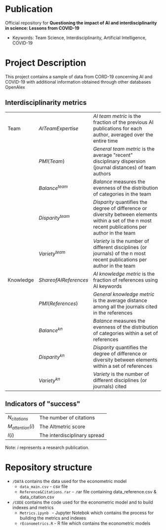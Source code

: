 # Publication
Official repository for **Questioning the impact of AI and interdisciplinarity in science: Lessons from COVID-19**

- Keywords: Team Science, Interdisciplinarity, Artificial Intelligence, COVID-19

# Project Description
This project contains a sample of data from CORD-19 concerning AI and COVID-19 with additional information obtained through other databases OpenAlex  


## Interdisciplinarity metrics
|      |  |               |
|------|------------------|----------------------------------------------------------------------------------------------------------------------|
| Team | $AI Team Expertise$ | *AI team metric* is the fraction of the previous AI publications for each author, averaged over the entire time |
|      | $PMI(Team)$ | *General team metric* is the average "recent" disciplinary dispersion (journal distances) of team authors    |
|      | $Balance^{team}$ | *Balance* measures the evenness of the distribution of categories in the team    |
|      | $Disparity^{team}$ |*Disparity* quantifies the degree of difference or diversity between elements within a set of the n most recent publications per author in the team   |
|      | $Variety^{team}$ | *Variety* is the number of different disciplines (or journals) of the n most recent publications per author in the team   |
| Knowledge | $Share of AI References$ | *AI knowledge metric* is the fraction of references using AI keywords |
|           | $PMI(References)$ | *General knowledge metric* is the average distance among all the journals cited in the references |
|      | $Balance^{kn}$ | *Balance*  measures the evenness of the distribution of categories within a set of references     |
|      | $Disparity^{kn}$ | *Disparity* quantifies the degree of difference or diversity between elements within a set of references    |
|      | $Variety^{kn}$ | *Variety* is the number of different disciplines (or journals) cited |





## Indicators of "success"
|  |  |
|-----------------|------------------------|
| $N_{citations}$ | The number of citations |
| $M_{attention}(i)$ | The Altmetric score |
| $I(i)$ | The interdisciplinary spread |

Note: $i$ represents a research publication. 


# Repository structure

- `/DATA` contains the data used for the econometric model 
    - `data_main.csv` - csv file
    -  `Reference&Citations.rar` - .rar file containing data_reference.csv & data_citation.csv
- `/CODE` contains the code used for the econometric model and to build indexes and metrics
    - `Metrics.ipynb ` - Jupyter Notebok which contains the process for building the metrics and indexes
    - `rEconometrics.R` - R file which contains the econometric models





